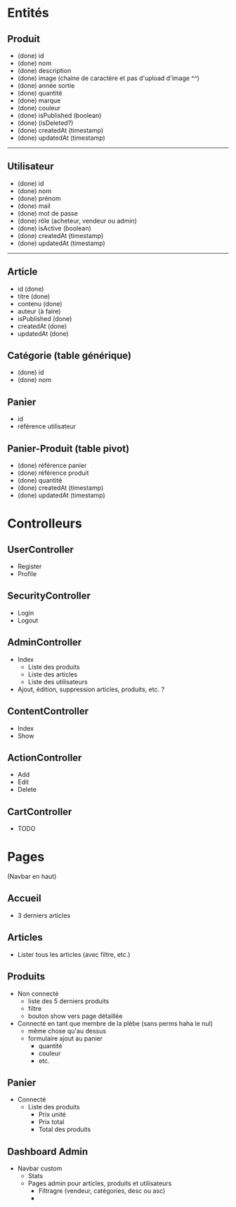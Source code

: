 # Entités

## Produit

- (done) id
- (done) nom
- (done) description
- (done) image (chaine de caractère et pas d'upload d'image ^^)
- (done) année sortie
- (done) quantité
- (done) marque
- (done) couleur
- (done) isPublished (boolean)
- (done) (isDeleted?)
- (done) createdAt (timestamp)
- (done) updatedAt (timestamp)

---

## Utilisateur

- (done) id
- (done) nom
- (done) prénom
- (done) mail
- (done) mot de passe
- (done) rôle (acheteur, vendeur ou admin)
- (done) isActive (boolean)
- (done) createdAt (timestamp)
- (done) updatedAt (timestamp)

---

## Article

- id (done)
- titre (done)
- contenu (done)
- auteur (à faire)
- isPublished (done)
- createdAt (done)
- updatedAt (done)

## Catégorie (table générique)

- (done) id
- (done) nom

## Panier

- id
- référence utilisateur

## Panier-Produit (table pivot)

- (done) référence panier
- (done) référence produit
- (done) quantité
- (done) createdAt (timestamp)
- (done) updatedAt (timestamp)

# Controlleurs

## UserController

- Register
- Profile

## SecurityController

- Login
- Logout

## AdminController

- Index
    - Liste des produits
    - Liste des articles
    - Liste des utilisateurs
- Ajout, édition, suppression articles, produits, etc. ?

## ContentController

- Index
- Show

## ActionController

- Add
- Edit
- Delete

## CartController

- TODO

# Pages

(Navbar en haut)

## Accueil

- 3 derniers articles

## Articles

- Lister tous les articles (avec filtre, etc.)

## Produits

- Non connecté
    - liste des 5 derniers produits
    - filtre
    - bouton show vers page détaillée
- Connecté en tant que membre de la plèbe (sans perms haha le nul)
    - même chose qu'au dessus
    - formulaire ajout au panier
        - quantité
        - couleur
        - etc.

## Panier

- Connecté
    - Liste des produits
        - Prix unité
        - Prix total
        - Total des produits

## Dashboard Admin

- Navbar custom
    - Stats
    - Pages admin pour articles, produits et utilisateurs
        - Filtragre (vendeur, catégories, desc ou asc)
        -
